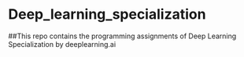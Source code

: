 # Deep_learning_specialization
##This repo contains the programming assignments of Deep Learning Specialization by deeplearning.ai

